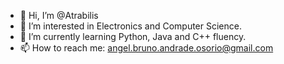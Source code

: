 - 👋 Hi, I’m @Atrabilis
- 👀 I’m interested in Electronics and Computer Science.
- 🌱 I’m currently learning Python, Java and C++ fluency.
- 📫 How to reach me: angel.bruno.andrade.osorio@gmail.com 

<!---
Atrabilis/Atrabilis is a ✨ special ✨ repository because its `README.md` (this file) appears on your GitHub profile.
You can click the Preview link to take a look at your changes.
--->
